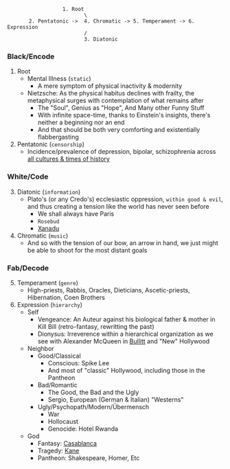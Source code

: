  
                      1. Root 
                             \
           2. Pentatonic ->  4. Chromatic -> 5. Temperament -> 6. Expression
                             /
                             3. Diatonic


### Black/Encode
   1. Root
      - Mental Illness (`static`)
         - A mere symptom of physical inactivity & modernity 
      - Nietzsche: As the physical habitus declines with frailty, the metaphysical surges with contemplation of what remains after
         - The "Soul", Genius as "Hope", And Many other Funny Stuff
         - With infinite space-time, thanks to Einstein's insights, there's neither a beginning nor an end
         - And that should be both very comforting and existentially flabbergasting
   2. Pentatonic (`censorship`)
      - Incidence/prevalence of depression, bipolar, schizophrenia across [all cultures & times of history](https://www.ncbi.nlm.nih.gov/pmc/articles/PMC1282254/)
### White/Code
   3. Diatonic (`information`)
      - Plato's (or any Credo's) ecclesiastic oppression, `within good & evil`, and thus creating a tension like the world has never seen before
         - We shall always have Paris
         - `Rosebud`
         - [Xanadu](https://en.wikipedia.org/wiki/Kubla_Khan)
   4. Chromatic (`music`)
      - And so with the tension of our bow, an arrow in hand, we just might be able to shoot for the most distant goals
### Fab/Decode
   5. Temperament (`genre`)
      - High-priests, Rabbis, Oracles, Dieticians, Ascetic-priests, Hibernation, Coen Brothers
   6. Expression (`hierarchy`)
      - Self
         - Vengeance: An Auteur against his biological father & mother in Kill Bill (retro-fantasy, rewritting the past)
         - Dionysus: Irreverence within a hierarchical organization as we see with Alexander McQueen in [Bullitt](https://en.wikipedia.org/wiki/Bullitt) and "New" Hollywood
      - Neighbor
         - Good/Classical
            - Conscious: Spike Lee
            - And most of "classic" Hollywood, including those in the Pantheon 
         - Bad/Romantic
            - The Good, the Bad and the Ugly
            - Sergio, European (German & Italian) "Westerns" 
         - Ugly/Psychopath/Modern/Übermensch
            - War
            - Hollocaust
            - Genocide: Hotel Rwanda  
      - God
         - Fantasy: [Casablanca](https://en.wikipedia.org/wiki/Casablanca_(film))
         - Tragedy: [Kane](https://en.wikipedia.org/wiki/Citizen_Kane)
         - Pantheon: Shakespeare, Homer, Etc
